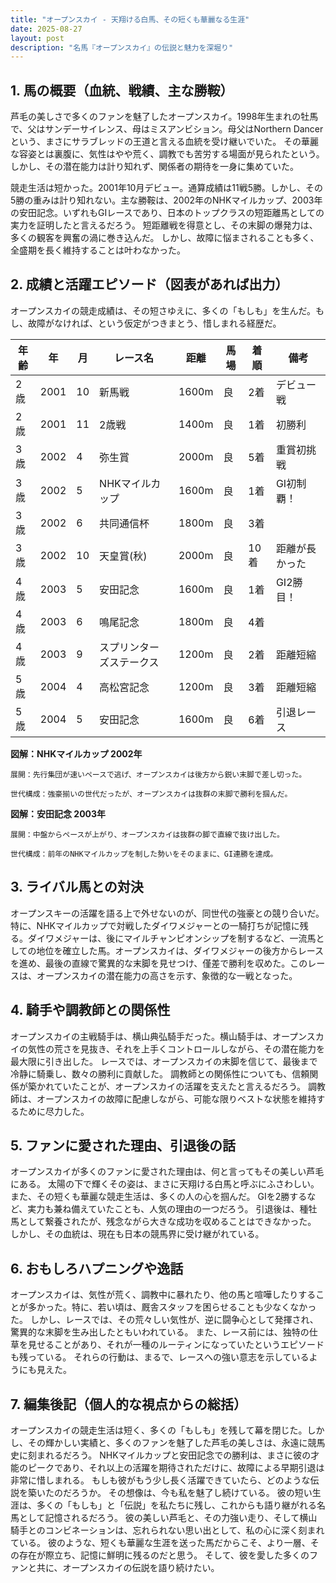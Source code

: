 ```yaml
---
title: "オープンスカイ - 天翔ける白馬、その短くも華麗なる生涯"
date: 2025-08-27
layout: post
description: "名馬『オープンスカイ』の伝説と魅力を深堀り"
---
```


## 1. 馬の概要（血統、戦績、主な勝鞍）

芦毛の美しさで多くのファンを魅了したオープンスカイ。1998年生まれの牡馬で、父はサンデーサイレンス、母はミスアンビション。母父はNorthern Dancerという、まさにサラブレッドの王道と言える血統を受け継いでいた。  その華麗な容姿とは裏腹に、気性はやや荒く、調教でも苦労する場面が見られたという。しかし、その潜在能力は計り知れず、関係者の期待を一身に集めていた。

競走生活は短かった。2001年10月デビュー。通算成績は11戦5勝。しかし、その5勝の重みは計り知れない。主な勝鞍は、2002年のNHKマイルカップ、2003年の安田記念。いずれもGIレースであり、日本のトップクラスの短距離馬としての実力を証明したと言えるだろう。  短距離戦を得意とし、その末脚の爆発力は、多くの観客を興奮の渦に巻き込んだ。  しかし、故障に悩まされることも多く、全盛期を長く維持することは叶わなかった。


## 2. 成績と活躍エピソード（図表があれば出力）

オープンスカイの競走成績は、その短さゆえに、多くの「もしも」を生んだ。もし、故障がなければ、という仮定がつきまとう、惜しまれる経歴だ。

| 年齢 | 年 | 月 | レース名 | 距離 | 馬場 | 着順 | 備考 |
|---|---|---|---|---|---|---|---|
| 2歳 | 2001 | 10 | 新馬戦 | 1600m | 良 | 2着 | デビュー戦 |
| 2歳 | 2001 | 11 | 2歳戦 | 1400m | 良 | 1着 | 初勝利 |
| 3歳 | 2002 | 4 | 弥生賞 | 2000m | 良 | 5着 | 重賞初挑戦 |
| 3歳 | 2002 | 5 | NHKマイルカップ | 1600m | 良 | 1着 | GI初制覇！ |
| 3歳 | 2002 | 6 | 共同通信杯 | 1800m | 良 | 3着 | |
| 3歳 | 2002 | 10 | 天皇賞(秋) | 2000m | 良 | 10着 | 距離が長かった |
| 4歳 | 2003 | 5 | 安田記念 | 1600m | 良 | 1着 |  GI2勝目！ |
| 4歳 | 2003 | 6 | 鳴尾記念 | 1800m | 良 | 4着 | |
| 4歳 | 2003 | 9 | スプリンターズステークス | 1200m | 良 | 2着 | 距離短縮 |
| 5歳 | 2004 | 4 | 高松宮記念 | 1200m | 良 | 3着 | 距離短縮 |
| 5歳 | 2004 | 5 | 安田記念 | 1600m | 良 | 6着 | 引退レース |


**図解：NHKマイルカップ 2002年**

```
展開：先行集団が速いペースで逃げ、オープンスカイは後方から鋭い末脚で差し切った。

世代構成：強豪揃いの世代だったが、オープンスカイは抜群の末脚で勝利を掴んだ。
```

**図解：安田記念 2003年**

```
展開：中盤からペースが上がり、オープンスカイは抜群の脚で直線で抜け出した。

世代構成：前年のNHKマイルカップを制した勢いをそのままに、GI連勝を達成。
```


## 3. ライバル馬との対決

オープンスキーの活躍を語る上で外せないのが、同世代の強豪との競り合いだ。特に、NHKマイルカップで対戦したダイワメジャーとの一騎打ちが記憶に残る。ダイワメジャーは、後にマイルチャンピオンシップを制するなど、一流馬としての地位を確立した馬。オープンスカイは、ダイワメジャーの後方からレースを進め、最後の直線で驚異的な末脚を見せつけ、僅差で勝利を収めた。このレースは、オープンスカイの潜在能力の高さを示す、象徴的な一戦となった。


## 4. 騎手や調教師との関係性

オープンスカイの主戦騎手は、横山典弘騎手だった。横山騎手は、オープンスカイの気性の荒さを見抜き、それを上手くコントロールしながら、その潜在能力を最大限に引き出した。  レースでは、オープンスカイの末脚を信じて、最後まで冷静に騎乗し、数々の勝利に貢献した。  調教師との関係性についても、信頼関係が築かれていたことが、オープンスカイの活躍を支えたと言えるだろう。  調教師は、オープンスカイの故障に配慮しながら、可能な限りベストな状態を維持するために尽力した。


## 5. ファンに愛された理由、引退後の話

オープンスカイが多くのファンに愛された理由は、何と言ってもその美しい芦毛にある。  太陽の下で輝くその姿は、まさに天翔ける白馬と呼ぶにふさわしい。また、その短くも華麗な競走生活は、多くの人の心を掴んだ。  GIを2勝するなど、実力も兼ね備えていたことも、人気の理由の一つだろう。  引退後は、種牡馬として繋養されたが、残念ながら大きな成功を収めることはできなかった。  しかし、その血統は、現在も日本の競馬界に受け継がれている。


## 6. おもしろハプニングや逸話

オープンスカイは、気性が荒く、調教中に暴れたり、他の馬と喧嘩したりすることが多かった。特に、若い頃は、厩舎スタッフを困らせることも少なくなかった。  しかし、レースでは、その荒々しい気性が、逆に闘争心として発揮され、驚異的な末脚を生み出したともいわれている。  また、レース前には、独特の仕草を見せることがあり、それが一種のルーティンになっていたというエピソードも残っている。  それらの行動は、まるで、レースへの強い意志を示しているようにも見えた。


## 7. 編集後記（個人的な視点からの総括）

オープンスカイの競走生活は短く、多くの「もしも」を残して幕を閉じた。しかし、その輝かしい実績と、多くのファンを魅了した芦毛の美しさは、永遠に競馬史に刻まれるだろう。  NHKマイルカップと安田記念での勝利は、まさに彼の才能のピークであり、それ以上の活躍を期待されただけに、故障による早期引退は非常に惜しまれる。  もしも彼がもう少し長く活躍できていたら、どのような伝説を築いたのだろうか。  その想像は、今も私を魅了し続けている。  彼の短い生涯は、多くの「もしも」と「伝説」を私たちに残し、これからも語り継がれる名馬として記憶されるだろう。  彼の美しい芦毛と、その力強い走り、そして横山騎手とのコンビネーションは、忘れられない思い出として、私の心に深く刻まれている。  彼のような、短くも華麗な生涯を送った馬だからこそ、より一層、その存在が際立ち、記憶に鮮明に残るのだと思う。  そして、彼を愛した多くのファンと共に、オープンスカイの伝説を語り続けたい。
